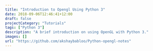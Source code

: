 ```yaml
---
title: "Introduction to Opengl Using Python 3"
date: 2018-09-06T12:46:41+12:00
draft: false
projectCategory: "Tutorials"
tags: ["Python 3"]
description: "A brief introduction on using OpenGL with Python 3."
images: []
url: "https://github.com/akshaybabloo/Python-opengl-notes"
---
```

